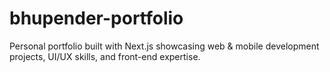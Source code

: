 # bhupender-portfolio
Personal portfolio built with Next.js showcasing web &amp; mobile development projects, UI/UX skills, and front-end expertise.

